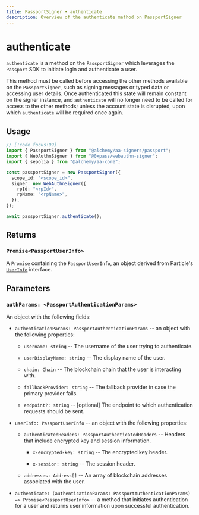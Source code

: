```yaml
---
title: PassportSigner • authenticate
description: Overview of the authenticate method on PassportSigner
---
```



# authenticate

`authenticate` is a method on the `PassportSigner` which leverages the `Passport` SDK to initiate login and authenticate a user.

This method must be called before accessing the other methods available on the `PassportSigner`, such as signing messages or typed data or accessing user details. Once authenticated this state will remain constant on the signer instance, and `authenticate` will no longer need to be called for access to the other methods; unless the account state is disrupted, upon which `authenticate` will be required once again.

## Usage

```ts [example.ts]
// [!code focus:99]
import { PassportSigner } from "@alchemy/aa-signers/passport";
import { WebAuthnSigner } from "@0xpass/webauthn-signer";
import { sepolia } from "@alchemy/aa-core";

const passportSigner = new PassportSigner({
  scope_id: "<scope_id>",
  signer: new WebAuthnSigner({
    rpId: "<rpId>",
    rpName: "<rpName>",
  }),
});

await passportSigner.authenticate();
```

## Returns

### `Promise<PassportUserInfo>`

A `Promise` containing the `PassportUserInfo`, an object derived from Particle's [`UserInfo`](https://github.com/Particle-Network/particle-react-native/blob/main/particle-auth/src/Models/LoginInfo.ts#L83) interface.

## Parameters

### `authParams: <PassportAuthenticationParams>`

An object with the following fields:

- `authenticationParams: PassportAuthenticationParams` -- an object with the following properties:

  - `username: string` -- The username of the user trying to authenticate.

  - `userDisplayName: string` -- The display name of the user.

  - `chain: Chain` -- The blockchain chain that the user is interacting with.

  - `fallbackProvider: string` -- The fallback provider in case the primary provider fails.

  - `endpoint?: string` -- [optional] The endpoint to which authentication requests should be sent.

- `userInfo: PassportUserInfo` -- an object with the following properties:

  - `authenticatedHeaders: PassportAuthenticatedHeaders` -- Headers that include encrypted key and session information.

    - `x-encrypted-key: string` -- The encrypted key header.

    - `x-session: string` -- The session header.

  - `addresses: Address[]` -- An array of blockchain addresses associated with the user.

- `authenticate: (authenticationParams: PassportAuthenticationParams) => Promise<PassportUserInfo>` -- a method that initiates authentication for a user and returns user information upon successful authentication.

